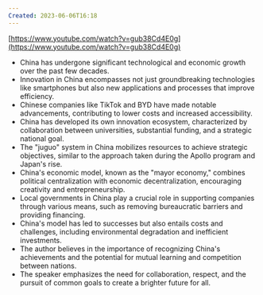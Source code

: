 ```yaml
---
Created: 2023-06-06T16:18
---
```

[https://www.youtube.com/watch?v=gub38Cd4E0g](https://www.youtube.com/watch?v=gub38Cd4E0g)
- China has undergone significant technological and economic growth over the past few decades.
- Innovation in China encompasses not just groundbreaking technologies like smartphones but also new applications and processes that improve efficiency.
- Chinese companies like TikTok and BYD have made notable advancements, contributing to lower costs and increased accessibility.
- China has developed its own innovation ecosystem, characterized by collaboration between universities, substantial funding, and a strategic national goal.
- The "juguo" system in China mobilizes resources to achieve strategic objectives, similar to the approach taken during the Apollo program and Japan's rise.
- China's economic model, known as the "mayor economy," combines political centralization with economic decentralization, encouraging creativity and entrepreneurship.
- Local governments in China play a crucial role in supporting companies through various means, such as removing bureaucratic barriers and providing financing.
- China's model has led to successes but also entails costs and challenges, including environmental degradation and inefficient investments.
- The author believes in the importance of recognizing China's achievements and the potential for mutual learning and competition between nations.
- The speaker emphasizes the need for collaboration, respect, and the pursuit of common goals to create a brighter future for all.